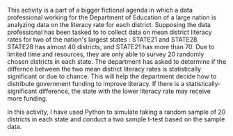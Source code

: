 This activity is a part of a bigger fictional agenda in which a data professional working for the Department of Education of a large nation is analyzing data on the 
literacy rate for each district. 
Supposing the data professional has been tasked to to collect data on mean district literacy rates for two of the nation's largest states :
STATE21 and STATE28. STATE28 has almost 40 districts, and STATE21 has more than 70. Due to limited time and resources, they are only able to survey 20
randomly chosen districts in each state. The department has asked to determine if the differnce between the two mean district literacy rates is 
statistically significant or due to chance. This will help the department decide how to distribute government funding to improve literacy.
If there is a statistically-significant difference, the state with the lower literacy rate may receive more funding. 

In this activity, I have used Python to simulate taking a random sample of 20 districts in each state and conduct a two sample t-test based on the sample data.
